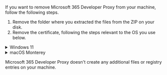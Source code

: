 If you want to remove Microsoft 365 Developer Proxy from your machine, follow the following steps. 

1. Remove the folder where you extracted the files from the ZIP on your disk.
2. Remove the certificate, following the steps relevant to the OS you use below.

<details>
   <summary>Windows 11</summary>

1. Open `Start Menu`
2. Enter `Manage user certificates` in the search box, select the result in the list to open the `Certificates` dialog box.
3. In the tree view, expand the `Personal` folder and select the `Certificates` child folder.
4. Remove the certificate issued to `Titanium Root Certificate Authority` by selecting and pressing the Delete key on your keyboard, or right click and select `Delete` in the menu.
5. Select `Yes` in the prompt to confirm the deletion.
</details>

<details>
   <summary>macOS Monterey</summary>

1.  Remove `~/.config/m365-developer-proxy/rootCert.pfx` file.
</details>

Microsoft 365 Developer Proxy doesn't create any additional files or registry entries on your machine.